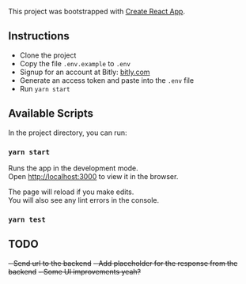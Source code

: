This project was bootstrapped with [Create React App](https://github.com/facebook/create-react-app).

## Instructions
- Clone the project
- Copy the file `.env.example` to `.env`
- Signup for an account at Bitly: [bitly.com](https://bitly.com)
- Generate an access token and paste into the `.env` file
- Run `yarn start`

## Available Scripts

In the project directory, you can run:

### `yarn start`

Runs the app in the development mode.<br />
Open [http://localhost:3000](http://localhost:3000) to view it in the browser.

The page will reload if you make edits.<br />
You will also see any lint errors in the console.

### `yarn test`

## TODO
~~- Send url to the backend~~
~~- Add placeholder for the response from the backend~~
~~- Some UI improvements yeah?~~